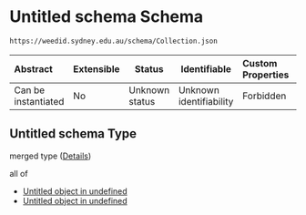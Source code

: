 # Untitled schema Schema

```txt
https://weedid.sydney.edu.au/schema/Collection.json
```




| Abstract            | Extensible | Status         | Identifiable            | Custom Properties | Additional Properties | Access Restrictions | Defined In                                                                  |
| :------------------ | ---------- | -------------- | ----------------------- | :---------------- | --------------------- | ------------------- | --------------------------------------------------------------------------- |
| Can be instantiated | No         | Unknown status | Unknown identifiability | Forbidden         | Allowed               | none                | [Collection.schema.json](out/Collection.schema.json "open original schema") |

## Untitled schema Type

merged type ([Details](collection-1.md))

all of

-   [Untitled object in undefined](collection-1-allof-0.md "check type definition")
-   [Untitled object in undefined](collection-1-allof-1.md "check type definition")
